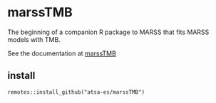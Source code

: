 # marssTMB

The beginning of a companion R package to MARSS that fits MARSS models with TMB.

See the documentation at [marssTMB]()

## install

```
remotes::install_github("atsa-es/marssTMB")
```

